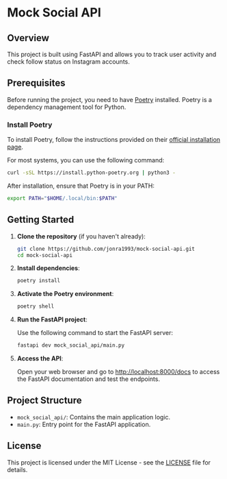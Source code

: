 
# Mock Social API

## Overview

This project is built using FastAPI and allows you to track user activity and check follow status on Instagram accounts. 

## Prerequisites

Before running the project, you need to have [Poetry](https://python-poetry.org/docs/#installation) installed. Poetry is a dependency management tool for Python.

### Install Poetry

To install Poetry, follow the instructions provided on their [official installation page](https://python-poetry.org/docs/#installation). 

For most systems, you can use the following command:

```bash
curl -sSL https://install.python-poetry.org | python3 -
```

After installation, ensure that Poetry is in your PATH:

```bash
export PATH="$HOME/.local/bin:$PATH"
```

## Getting Started

1. **Clone the repository** (if you haven't already):

   ```bash
   git clone https://github.com/jonra1993/mock-social-api.git
   cd mock-social-api
   ```

2. **Install dependencies**:

   ```bash
   poetry install
   ```

3. **Activate the Poetry environment**:

   ```bash
   poetry shell
   ```

4. **Run the FastAPI project**:

   Use the following command to start the FastAPI server:

   ```bash
   fastapi dev mock_social_api/main.py
   ```

5. **Access the API**:

   Open your web browser and go to [http://localhost:8000/docs](http://localhost:8000/docs) to access the FastAPI documentation and test the endpoints.

## Project Structure

- `mock_social_api/`: Contains the main application logic.
- `main.py`: Entry point for the FastAPI application.

## License

This project is licensed under the MIT License - see the [LICENSE](LICENSE) file for details.
